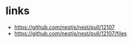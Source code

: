 # links
- https://github.com/nestjs/nest/pull/12107
- https://github.com/nestjs/nest/pull/12107/files